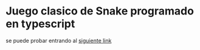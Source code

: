 # Juego clasico de Snake programado en typescript

se puede probar entrando al [siguiente link](https://vschiaffino.github.io/ts-snake/dist/)
